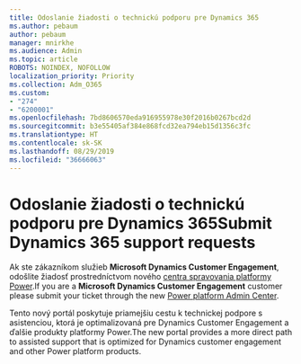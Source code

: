 ```yaml
---
title: Odoslanie žiadosti o technickú podporu pre Dynamics 365
ms.author: pebaum
author: pebaum
manager: mnirkhe
ms.audience: Admin
ms.topic: article
ROBOTS: NOINDEX, NOFOLLOW
localization_priority: Priority
ms.collection: Adm_O365
ms.custom:
- "274"
- "6200001"
ms.openlocfilehash: 7bd8606570eda916955978e30f2016b0267bcd2d
ms.sourcegitcommit: b3e55405af384e868fcd32ea794eb15d1356c3fc
ms.translationtype: HT
ms.contentlocale: sk-SK
ms.lasthandoff: 08/29/2019
ms.locfileid: "36666063"
---
```

# <a name="submit-dynamics-365-support-requests"></a><span data-ttu-id="044f8-102">Odoslanie žiadosti o technickú podporu pre Dynamics 365</span><span class="sxs-lookup"><span data-stu-id="044f8-102">Submit Dynamics 365 support requests</span></span>

<span data-ttu-id="044f8-103">Ak ste zákazníkom služieb **Microsoft Dynamics Customer Engagement**, odošlite žiadosť prostredníctvom nového [centra spravovania platformy Power](https://admin.powerplatform.microsoft.com/?ref=officemodern).</span><span class="sxs-lookup"><span data-stu-id="044f8-103">If you are a **Microsoft Dynamics Customer Engagement** customer please submit your ticket through the new [Power platform Admin Center](https://admin.powerplatform.microsoft.com/?ref=officemodern).</span></span>
  
<span data-ttu-id="044f8-104">Tento nový portál poskytuje priamejšiu cestu k technickej podpore s asistenciou, ktorá je optimalizovaná pre Dynamics Customer Engagement a ďalšie produkty platformy Power.</span><span class="sxs-lookup"><span data-stu-id="044f8-104">The new portal provides a more direct path to assisted support that is optimized for Dynamics customer engagement and other Power platform products.</span></span>
  